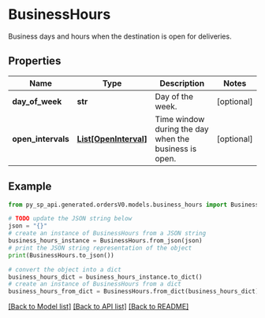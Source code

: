 # BusinessHours

Business days and hours when the destination is open for deliveries.

## Properties

Name | Type | Description | Notes
------------ | ------------- | ------------- | -------------
**day_of_week** | **str** | Day of the week. | [optional] 
**open_intervals** | [**List[OpenInterval]**](OpenInterval.md) | Time window during the day when the business is open. | [optional] 

## Example

```python
from py_sp_api.generated.ordersV0.models.business_hours import BusinessHours

# TODO update the JSON string below
json = "{}"
# create an instance of BusinessHours from a JSON string
business_hours_instance = BusinessHours.from_json(json)
# print the JSON string representation of the object
print(BusinessHours.to_json())

# convert the object into a dict
business_hours_dict = business_hours_instance.to_dict()
# create an instance of BusinessHours from a dict
business_hours_from_dict = BusinessHours.from_dict(business_hours_dict)
```
[[Back to Model list]](../README.md#documentation-for-models) [[Back to API list]](../README.md#documentation-for-api-endpoints) [[Back to README]](../README.md)


